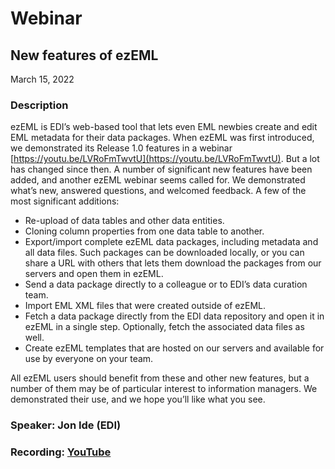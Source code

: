 # Webinar

## New features of ezEML

March 15, 2022

### Description

ezEML is EDI’s web-based tool that lets even EML newbies create and edit EML metadata for their data packages. When ezEML was first introduced, we demonstrated its Release 1.0 features in a webinar [https://youtu.be/LVRoFmTwvtU](https://youtu.be/LVRoFmTwvtU). But a lot has changed since then. A number of significant new features have been added, and another ezEML webinar seems called for. We demonstrated what’s new, answered questions, and welcomed feedback. A few of the most significant additions:

 - Re-upload of data tables and other data entities.
 - Cloning column properties from one data table to another.
 - Export/import complete ezEML data packages, including metadata and all data files. Such packages can be downloaded locally, or you can share a URL with others that lets them download the packages from our servers and open them in ezEML.
 - Send a data package directly to a colleague or to EDI’s data curation team.
 - Import EML XML files that were created outside of ezEML.
 - Fetch a data package directly from the EDI data repository and open it in ezEML in a single step. Optionally, fetch the associated data files as well.
 - Create ezEML templates that are hosted on our servers and available for use by everyone on your team.

All ezEML users should benefit from these and other new features, but a number of them may be of particular interest to information managers. We demonstrated their use, and we hope you’ll like what you see.

### Speaker: Jon Ide (EDI)

### Recording: [YouTube](https://www.youtube.com/watch?v=QRCDeLGPYms)

<!-- Webinars -->

